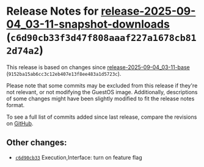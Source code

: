 Release Notes for [release-2025-09-04\_03-11-snapshot-downloads](https://github.com/dfinity/ic/tree/release-2025-09-04_03-11-snapshot-downloads) (`c6d90cb33f3d47f808aaaf227a1678cb812d74a2`)
=============================================================================================================================================================================================

This release is based on changes since [release-2025-09-04\_03-11-base](https://dashboard.internetcomputer.org/release/9152ba15ab6cc3c12eb407e13f8ee483a1d5723c) (`9152ba15ab6cc3c12eb407e13f8ee483a1d5723c`).

Please note that some commits may be excluded from this release if they're not relevant, or not modifying the GuestOS image.
Additionally, descriptions of some changes might have been slightly modified to fit the release notes format.

To see a full list of commits added since last release, compare the revisions on [GitHub](https://github.com/dfinity/ic/compare/release-2025-09-04_03-11-base...release-2025-09-04_03-11-snapshot-downloads).

Other changes:
--------------

* [`c6d90cb33`](https://github.com/dfinity/ic/commit/c6d90cb33) Execution,Interface: turn on feature flag
